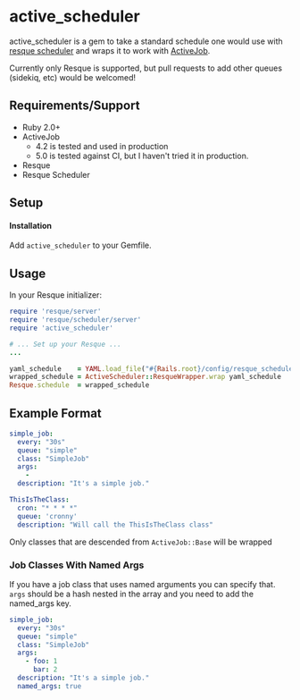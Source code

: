 
# active_scheduler

active_scheduler is a gem to take a standard schedule one would use with [resque scheduler](https://github.com/resque/resque-scheduler) and wraps it to work with [ActiveJob](https://github.com/rails/rails/tree/master/activejob).

Currently only Resque is supported, but pull requests to add other queues (sidekiq, etc) would be welcomed!

## Requirements/Support

- Ruby 2.0+
- ActiveJob
  - 4.2 is tested and used in production
  - 5.0 is tested against CI, but I haven't tried it in production.
- Resque
- Resque Scheduler

## Setup

#### Installation

Add `active_scheduler` to your Gemfile.

## Usage

In your Resque initializer:

```ruby
require 'resque/server'
require 'resque/scheduler/server'
require 'active_scheduler'

# ... Set up your Resque ...
...

yaml_schedule    = YAML.load_file("#{Rails.root}/config/resque_schedule.yaml") || {}
wrapped_schedule = ActiveScheduler::ResqueWrapper.wrap yaml_schedule
Resque.schedule  = wrapped_schedule
```


## Example Format

```yaml
simple_job:
  every: "30s"
  queue: "simple"
  class: "SimpleJob"
  args:
    -
  description: "It's a simple job."

ThisIsTheClass:
  cron: "* * * *"
  queue: 'cronny'
  description: "Will call the ThisIsTheClass class"
```

Only classes that are descended from `ActiveJob::Base` will be wrapped

### Job Classes With Named Args

If you have a job class that uses named arguments you can specify that. `args`
should be a hash nested in the array and you need to add the named_args key.

```yaml
simple_job:
  every: "30s"
  queue: "simple"
  class: "SimpleJob"
  args:
    - foo: 1
      bar: 2
  description: "It's a simple job."
  named_args: true
```
